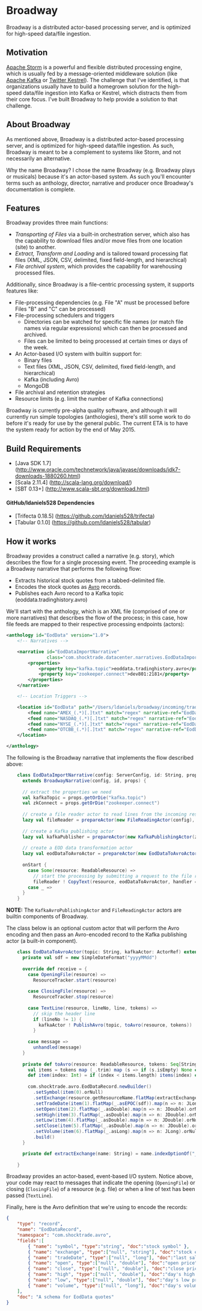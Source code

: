 Broadway
====
Broadway is a distributed actor-based processing server, and is optimized for high-speed data/file ingestion.

## Motivation

<a href="http://storm.apache.org/" target="new_window">Apache Storm</a> is a powerful and flexible distributed processing engine,
which is usually fed by a message-oriented middleware solution (like <a href="http://kafka.apache.org/" target="new_window">Apache Kafka</a>
or <a href="https://github.com/twitter/kestrel" target="new_window">Twitter Kestrel</a>). The challenge that I've identified,
is that organizations usually have to build a homegrown solution for the high-speed data/file ingestion into Kafka or Kestrel,
which distracts them from their core focus. I've built Broadway to help provide a solution to that challenge.

## About Broadway

As mentioned above, Broadway is a distributed actor-based processing server, and is optimized for high-speed data/file
ingestion. As such, Broadway is meant to be a complement to systems like Storm, and not necessarily an alternative.

Why the name Broadway? I chose the name Broadway (e.g. Broadway plays or musicals) because it's an actor-based system.
As such you'll encounter terms such as anthology, director, narrative and producer once Broadway's documentation is complete.

## Features

Broadway provides three main functions:

* *Transporting of Files* via a built-in orchestration server, which also has the capability to download files and/or move files from one location (site) to another.
* *Extract, Transform and Loading* and is tailored toward processing flat files (XML, JSON, CSV, delimited, fixed field-length, and hierarchical)
* *File archival system*, which provides the capability for warehousing processed files.

Additionally, since Broadway is a file-centric processing system, it supports features like:
* File-processing dependencies (e.g. File "A" must be processed before Files "B" and "C" can be processed)
* File-processing schedulers and triggers
  * Directories can be watched for specific file names (or match file names via regular expressions) which can then be processed and archived.
  * Files can be limited to being processed at certain times or days of the week.
* An Actor-based I/O system with builtin support for:
  * Binary files
  * Text files (XML, JSON, CSV, delimited, fixed field-length, and hierarchical)
  * Kafka (including Avro)
  * MongoDB
* File archival and retention strategies
* Resource limits (e.g. limit the number of Kafka connections)

Broadway is currently pre-alpha quality software, and although it will currently run simple topologies (anthologies), 
there's still some work to do before it's ready for use by the general public. The current ETA is to have the system 
ready for action by the end of May 2015.

## Build Requirements

* [Java SDK 1.7] (http://www.oracle.com/technetwork/java/javase/downloads/jdk7-downloads-1880260.html)
* [Scala 2.11.4] (http://scala-lang.org/download/)
* [SBT 0.13+] (http://www.scala-sbt.org/download.html)

#### GitHub/ldaniels528 Dependencies

* [Trifecta 0.18.5] (https://github.com/ldaniels528/trifecta)
* [Tabular 0.1.0] (https://github.com/ldaniels528/tabular)

## How it works

Broadway provides a construct called a narrative (e.g. story), which describes the flow for a single processing event.
The proceeding example is a Broadway narrative that performs the following flow:

* Extracts historical stock quotes from a tabbed-delimited file.
* Encodes the stock quotes as <a href="http://avro.apache.org/" target="avro">Avro</a> records.
* Publishes each Avro record to a Kafka topic (eoddata.tradinghistory.avro)

We'll start with the anthology, which is an XML file (comprised of one or more narratives) that describes the flow of 
the process; in this case, how file feeds are mapped to their respective processing endpoints (actors):

```xml
<anthology id="EodData" version="1.0">
    <!-- Narratives -->

    <narrative id="EodDataImportNarrative"
               class="com.shocktrade.datacenter.narratives.EodDataImportNarrative">
        <properties>
            <property key="kafka.topic">eoddata.tradinghistory.avro</property>
            <property key="zookeeper.connect">dev801:2181</property>
        </properties>
    </narrative>

    <!-- Location Triggers -->

    <location id="EodData" path="/Users/ldaniels/broadway/incoming/tradingHistory">
        <feed name="AMEX_(.*)[.]txt" match="regex" narrative-ref="EodDataImportNarrative"/>
        <feed name="NASDAQ_(.*)[.]txt" match="regex" narrative-ref="EodDataImportNarrative"/>
        <feed name="NYSE_(.*)[.]txt" match="regex" narrative-ref="EodDataImportNarrative"/>
        <feed name="OTCBB_(.*)[.]txt" match="regex" narrative-ref="EodDataImportNarrative"/>
    </location>

</anthology>
```

The following is the Broadway narrative that implements the flow described above:

```scala
    class EodDataImportNarrative(config: ServerConfig, id: String, props: Properties)
      extends BroadwayNarrative(config, id, props) {
    
      // extract the properties we need
      val kafkaTopic = props.getOrDie("kafka.topic")
      val zkConnect = props.getOrDie("zookeeper.connect")
    
      // create a file reader actor to read lines from the incoming resource
      lazy val fileReader = prepareActor(new FileReadingActor(config), parallelism = 10)
    
      // create a Kafka publishing actor
      lazy val kafkaPublisher = prepareActor(new KafkaPublishingActor(zkConnect), parallelism = 10)
    
      // create a EOD data transformation actor
      lazy val eodDataToAvroActor = prepareActor(new EodDataToAvroActor(kafkaTopic, kafkaPublisher), parallelism = 10)
    
      onStart {
        case Some(resource: ReadableResource) =>
          // start the processing by submitting a request to the file reader actor
          fileReader ! CopyText(resource, eodDataToAvroActor, handler = Delimited("[,]"))
        case _ =>
      }
    }
```

**NOTE:** The `KafkaAvroPublishingActor` and `FileReadingActor` actors are builtin components of Broadway.

The class below is an optional custom actor that will perform the Avro encoding and then pass an Avro-encoded
record to the Kafka publishing actor (a built-in component).

```scala
    class EodDataToAvroActor(topic: String, kafkaActor: ActorRef) extends Actor {
      private val sdf = new SimpleDateFormat("yyyyMMdd")
    
      override def receive = {
        case OpeningFile(resource) =>
          ResourceTracker.start(resource)
    
        case ClosingFile(resource) =>
          ResourceTracker.stop(resource)
    
        case TextLine(resource, lineNo, line, tokens) =>
          // skip the header line
          if (lineNo != 1) {
            kafkaActor ! PublishAvro(topic, toAvro(resource, tokens))
          }
    
        case message =>
          unhandled(message)
      }
    
      private def toAvro(resource: ReadableResource, tokens: Seq[String]) = {
        val items = tokens map (_.trim) map (s => if (s.isEmpty) None else Some(s))
        def item(index: Int) = if (index < items.length) items(index) else None
    
        com.shocktrade.avro.EodDataRecord.newBuilder()
          .setSymbol(item(0).orNull)
          .setExchange(resource.getResourceName.flatMap(extractExchange).orNull)
          .setTradeDate(item(1).flatMap(_.asEPOC(sdf)).map(n => n: JLong).orNull)
          .setOpen(item(2).flatMap(_.asDouble).map(n => n: JDouble).orNull)
          .setHigh(item(3).flatMap(_.asDouble).map(n => n: JDouble).orNull)
          .setLow(item(4).flatMap(_.asDouble).map(n => n: JDouble).orNull)
          .setClose(item(5).flatMap(_.asDouble).map(n => n: JDouble).orNull)
          .setVolume(item(6).flatMap(_.asLong).map(n => n: JLong).orNull)
          .build()
      }

      private def extractExchange(name: String) = name.indexOptionOf("_") map (name.substring(0, _))
    
    }
```

Broadway provides an actor-based, event-based I/O system. Notice above, your code may react to messages that indicate
the opening (`OpeningFile`) or closing (`ClosingFile`) of a resource (e.g. file) or when a line of text has been
passed (`TextLine`).

Finally, here is the Avro definition that we're using to encode the records:

```json
{
    "type": "record",
    "name": "EodDataRecord",
    "namespace": "com.shocktrade.avro",
    "fields":[
        { "name": "symbol", "type":"string", "doc":"stock symbol" },
        { "name": "exchange", "type":["null", "string"], "doc":"stock exchange", "default":null },
        { "name": "tradeDate", "type":["null", "long"], "doc":"last sale date", "default":null },
        { "name": "open", "type":["null", "double"], "doc":"open price", "default":null },
        { "name": "close", "type":["null", "double"], "doc":"close price", "default":null },
        { "name": "high", "type":["null", "double"], "doc":"day's high price", "default":null },
        { "name": "low", "type":["null", "double"], "doc":"day's low price", "default":null },
        { "name": "volume", "type":["null", "long"], "doc":"day's volume", "default":null }
    ],
    "doc": "A schema for EodData quotes"
}
```
